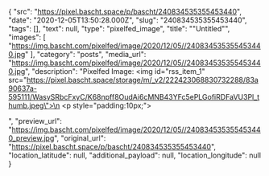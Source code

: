 {
  "src": "https://pixel.bascht.space/p/bascht/240834535355453440",
  "date": "2020-12-05T13:50:28.000Z",
  "slug": "240834535355453440",
  "tags": [],
  "text": null,
  "type": "pixelfed_image",
  "title": "\"Untitled\"",
  "images": [
    "https://img.bascht.com/pixelfed/image/2020/12/05//240834535355453440.jpg"
  ],
  "category": "posts",
  "media_url": "https://img.bascht.com/pixelfed/image/2020/12/05//240834535355453440.jpg",
  "description": "Pixelfed Image: <img id=\"rss_item_1\" src=\"https://pixel.bascht.space/storage/m/_v2/222423068830732288/83a90637a-595111/WasySRbcFxyC/K68npff8OudAi6cMNB43YFc5ePLGofiRDFaVU3Pl_thumb.jpeg\">\n            <p style=\"padding:10px;\"></p>",
  "preview_url": "https://img.bascht.com/pixelfed/image/2020/12/05//240834535355453440_preview.jpg",
  "original_url": "https://pixel.bascht.space/p/bascht/240834535355453440",
  "location_latitude": null,
  "additional_payload": null,
  "location_longitude": null
}
